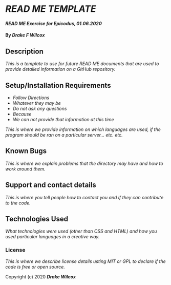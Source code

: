 # _READ ME TEMPLATE_

#### _READ ME Exercise for Epicodus, 01.06.2020_

#### By _**Drake F Wilcox**_

## Description

_This is a template to use for future READ ME documents that are used to provide detailed information on a GitHub repository._

## Setup/Installation Requirements

* _Follow Directions_
* _Whatever they may be_
* _Do not ask any questions_
* _Because_
* _We can not provide that information at this time_

_This is where we provide information on which languages are used, if the program should be ran on a particular server... etc. etc._

## Known Bugs

_This is where we explain problems that the directory may have and how to work around them._

## Support and contact details

_This is where you tell people how to contact you and if they can contribute to the code._

## Technologies Used

_What technologies were used (other than CSS and HTML) and how you used particular languages in a creative way._

### License

*This is where we describe license details usting MIT or GPL to declare if the code is free or open source.*

Copyright (c) 2020 **_Drake Wilcox_**
